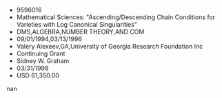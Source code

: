 
* 9596016
* Mathematical Sciences: "Ascending/Descending Chain Conditions for Varieties with Log Canonical Singularities"
* DMS,ALGEBRA,NUMBER THEORY,AND COM
* 09/01/1994,03/13/1996
* Valery Alexeev,GA,University of Georgia Research Foundation Inc
* Continuing Grant
* Sidney W. Graham
* 03/31/1998
* USD 61,350.00

nan
